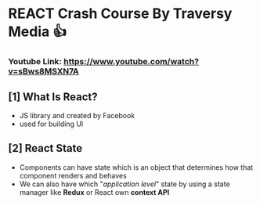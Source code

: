 # REACT Crash Course By Traversy Media :+1:

### Youtube Link: https://www.youtube.com/watch?v=sBws8MSXN7A

## [1] What Is React?
 - JS library and created by Facebook
 - used for building UI

## [2] React State
 * Components can have state which is an object that determines how that component renders and behaves
 * We can also have which "_application level_" state by using a state manager like **Redux** or React own **context API**

